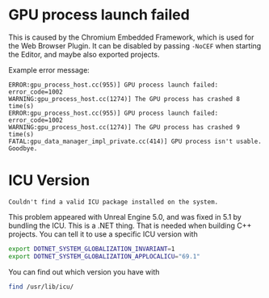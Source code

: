 
# GPU process launch failed

This is caused by the Chromium Embedded Framework, which is used for the Web Browser Plugin.
It can be disabled by passing `-NoCEF` when starting the Editor, and maybe also exported projects.

Example error message:
```
ERROR:gpu_process_host.cc(955)] GPU process launch failed: error_code=1002
WARNING:gpu_process_host.cc(1274)] The GPU process has crashed 8 time(s)
ERROR:gpu_process_host.cc(955)] GPU process launch failed: error_code=1002
WARNING:gpu_process_host.cc(1274)] The GPU process has crashed 9 time(s)
FATAL:gpu_data_manager_impl_private.cc(414)] GPU process isn't usable. Goodbye.
```


# ICU Version

```
Couldn't find a valid ICU package installed on the system.
```

This problem appeared with Unreal Engine 5.0, and was fixed in 5.1 by bundling the ICU.
This is a .NET thing.
That is needed when building C++ projects.
You can tell it to use a specific ICU version with
```bash
export DOTNET_SYSTEM_GLOBALIZATION_INVARIANT=1
export DOTNET_SYSTEM_GLOBALIZATION_APPLOCALICU="69.1"
```

You can find out which version you have with
```bash
find /usr/lib/icu/